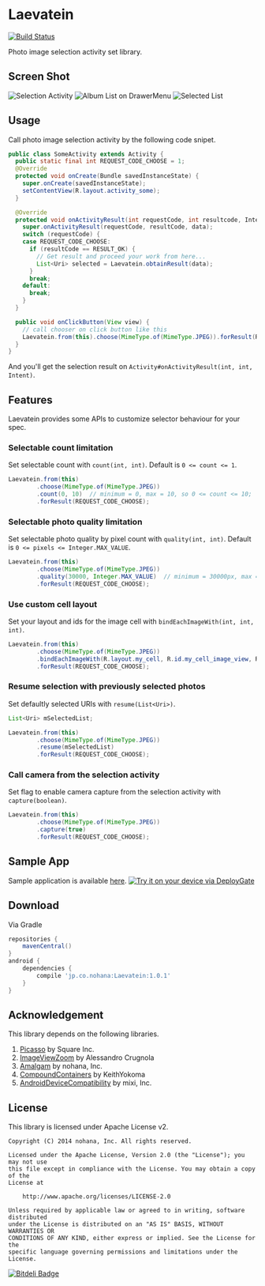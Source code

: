 # Laevatein

[![Build Status](https://travis-ci.org/nohana/Laevatein.svg?branch=master)](https://travis-ci.org/nohana/Laevatein)

Photo image selection activity set library.

## Screen Shot

![Selection Activity](https://raw.githubusercontent.com/nohana/Laevatein/master/documents/ss-1.png)
![Album List on DrawerMenu](https://raw.githubusercontent.com/nohana/Laevatein/master/documents/ss-2.png)
![Selected List](https://raw.githubusercontent.com/nohana/Laevatein/master/documents/ss-3.png)

## Usage

Call photo image selection activity by the following code snipet.

```java
public class SomeActivity extends Activity {
  public static final int REQUEST_CODE_CHOOSE = 1;
  @Override
  protected void onCreate(Bundle savedInstanceState) {
    super.onCreate(savedInstanceState);
    setContentView(R.layout.activity_some);
  }

  @Override
  protected void onActivityResult(int requestCode, int resultcode, Intent data) {
    super.onActivityResult(requestCode, resultCode, data);
    switch (requestCode) {
    case REQUEST_CODE_CHOOSE:
      if (resultCode == RESULT_OK) {
        // Get result and proceed your work from here...
        List<Uri> selected = Laevatein.obtainResult(data);
      }
      break;
    default:
      break;
    }
  }

  public void onClickButton(View view) {
    // call chooser on click button like this
    Laevatein.from(this).choose(MimeType.of(MimeType.JPEG)).forResult(REQUEST_CODE_CHOOSE);
  }
}
```

And you'll get the selection result on `Activity#onActivityResult(int, int, Intent)`.

## Features

Laevatein provides some APIs to customize selector behaviour for your spec.

### Selectable count limitation

Set selectable count with `count(int, int)`.
Default is `0 <= count <= 1`.

```java
Laevatein.from(this)
        .choose(MimeType.of(MimeType.JPEG))
        .count(0, 10)  // minimum = 0, max = 10, so 0 <= count <= 10;
        .forResult(REQUEST_CODE_CHOOSE);
```

### Selectable photo quality limitation

Set selectable photo quality by pixel count with `quality(int, int)`.
Default is `0 <= pixels <= Integer.MAX_VALUE`.

```java
Laevatein.from(this)
        .choose(MimeType.of(MimeType.JPEG))
        .quality(30000, Integer.MAX_VALUE)  // minimum = 30000px, max = Integer.MAX_VALUEpx, so 30000px <= count <= Integer.MAX_VALUEpx;
        .forResult(REQUEST_CODE_CHOOSE);
```

### Use custom cell layout

Set your layout and ids for the image cell with `bindEachImageWith(int, int, int)`.

```java
Laevatein.from(this)
        .choose(MimeType.of(MimeType.JPEG))
        .bindEachImageWith(R.layout.my_cell, R.id.my_cell_image_view, R.id.my_cell_check_box)
        .forResult(REQUEST_CODE_CHOOSE);
```

### Resume selection with previously selected photos

Set defaultly selected URIs with `resume(List<Uri>)`.

```java
List<Uri> mSelectedList;

Laevatein.from(this)
        .choose(MimeType.of(MimeType.JPEG))
        .resume(mSelectedList)
        .forResult(REQUEST_CODE_CHOOSE);
```

### Call camera from the selection activity

Set flag to enable camera capture from the selection activity with `capture(boolean)`.

```java
Laevatein.from(this)
        .choose(MimeType.of(MimeType.JPEG))
        .capture(true)
        .forResult(REQUEST_CODE_CHOOSE);
```

## Sample App

Sample application is available [here](https://deploygate.com/distributions/b43dc74fc4025bbb8587f179f5b8464418cca559).
[<img src="https://dply.me/orf0t9/button/large" alt="Try it on your device via DeployGate">](https://dply.me/orf0t9#install)

## Download

Via Gradle

```groovy
repositories {
    mavenCentral()
}
android {
    dependencies {
        compile 'jp.co.nohana:Laevatein:1.0.1'
    }
}
```

## Acknowledgement

This library depends on the following libraries.

1. [Picasso](https://github.com/square/picasso) by Square Inc.
2. [ImageViewZoom](https://github.com/sephiroth74/ImageViewZoom) by Alessandro Crugnola
3. [Amalgam](https://github.com/nohana/Amalgam) by nohana, Inc.
4. [CompoundContainers](https://github.com/KeithYokoma/CompoundContainers) by KeithYokoma
5. [AndroidDeviceCompatibility](https://github.com/mixi-inc/Android-Device-Compatibility) by mixi, Inc.

## License

This library is licensed under Apache License v2.

```
Copyright (C) 2014 nohana, Inc. All rights reserved.

Licensed under the Apache License, Version 2.0 (the "License"); you may not use
this file except in compliance with the License. You may obtain a copy of the
License at

    http://www.apache.org/licenses/LICENSE-2.0

Unless required by applicable law or agreed to in writing, software distributed
under the License is distributed on an "AS IS" BASIS, WITHOUT WARRANTIES OR
CONDITIONS OF ANY KIND, either express or implied. See the License for the
specific language governing permissions and limitations under the License.
```


[![Bitdeli Badge](https://d2weczhvl823v0.cloudfront.net/nohana/laevatein/trend.png)](https://bitdeli.com/free "Bitdeli Badge")

